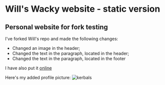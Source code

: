 # Will's Wacky website - static version
## Personal website for fork testing

I've forked Will's repo and made the following changes:
- Changed an image in the header;
- Changed the text in the paragraph, located in the header;
- Changed the text in the paragraph, located in the footer

I have also put it <a href="https://github.com/DJOzmanMJ/will-wacky-website">online</a>

Here's my added profile picture:
<img src="https://i.imgur.com/twGDdG7.jpg" alt="kerbals">
